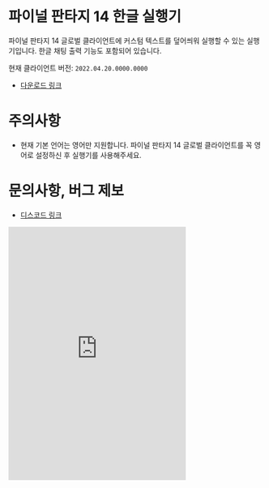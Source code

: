 # 파이널 판타지 14 한글 실행기

파이널 판타지 14 글로벌 클라이언트에 커스텀 텍스트를 덮어씌워 실행할 수 있는 실행기입니다. 한글 채팅 출력 기능도 포함되어 있습니다.

현재 클라이언트 버전: `2022.04.20.0000.0000`

- [다운로드 링크](https://github.com/ffxiv-korean-patch/ffxiv-korean-patch/releases/latest/download/FFXIVKoreanLauncher.exe)

# 주의사항

- 현재 기본 언어는 영어만 지원합니다. 파이널 판타지 14 글로벌 클라이언트를 꼭 영어로 설정하신 후 실행기를 사용해주세요.

# 문의사항, 버그 제보

- [디스코드 링크](https://discord.gg/3EBk4Xma4F)

<iframe src="https://ptb.discord.com/widget?id=908148088697409556&theme=dark" width="350" height="500" allowtransparency="true" frameborder="0" sandbox="allow-popups allow-popups-to-escape-sandbox allow-same-origin allow-scripts"></iframe>
